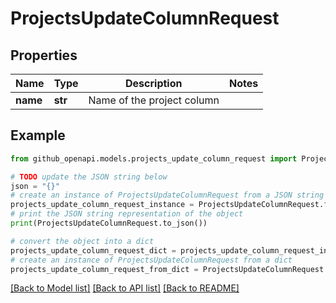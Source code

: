 # ProjectsUpdateColumnRequest


## Properties

Name | Type | Description | Notes
------------ | ------------- | ------------- | -------------
**name** | **str** | Name of the project column | 

## Example

```python
from github_openapi.models.projects_update_column_request import ProjectsUpdateColumnRequest

# TODO update the JSON string below
json = "{}"
# create an instance of ProjectsUpdateColumnRequest from a JSON string
projects_update_column_request_instance = ProjectsUpdateColumnRequest.from_json(json)
# print the JSON string representation of the object
print(ProjectsUpdateColumnRequest.to_json())

# convert the object into a dict
projects_update_column_request_dict = projects_update_column_request_instance.to_dict()
# create an instance of ProjectsUpdateColumnRequest from a dict
projects_update_column_request_from_dict = ProjectsUpdateColumnRequest.from_dict(projects_update_column_request_dict)
```
[[Back to Model list]](../README.md#documentation-for-models) [[Back to API list]](../README.md#documentation-for-api-endpoints) [[Back to README]](../README.md)


